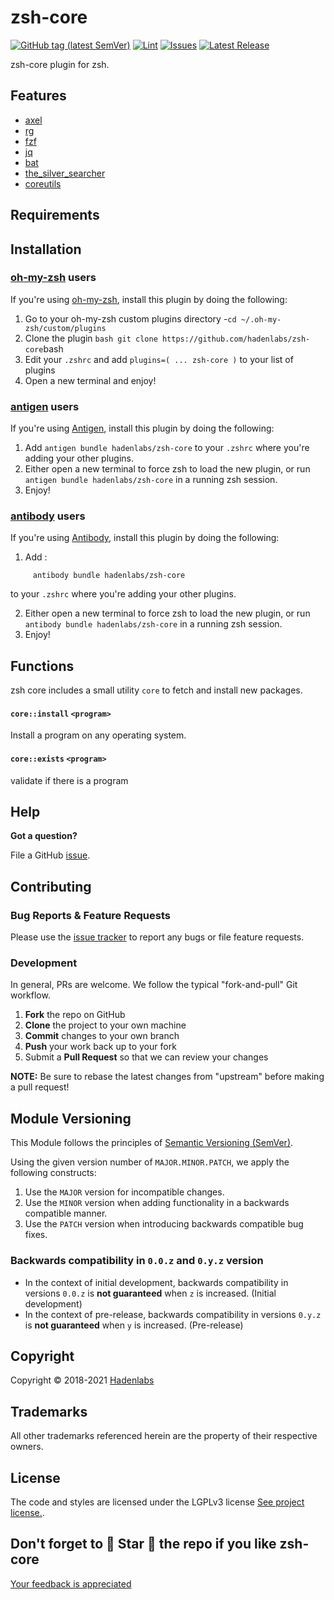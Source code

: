 <!--


  ** DO NOT EDIT THIS FILE
  **
  ** 1) Make all changes to `README.yaml`
  ** 2) Run`make readme` to rebuild this file.
  **
  ** (We maintain HUNDREDS of open source projects. This is how we maintain our sanity.)
  **


  -->

# zsh-core

[![GitHub tag (latest SemVer)](https://img.shields.io/github/v/tag/hadenlabs/zsh-core.svg?label=latest&sort=semver)](https://github.com/hadenlabs/zsh-core/releases) [![Lint](https://github.com/hadenlabs/zsh-core/actions/workflows/lint.yml/badge.svg?branch=develop)](https://github.com/hadenlabs/zsh-core/actions) [![Issues](https://img.shields.io/github/issues/hadenlabs/zsh-core.svg)](https://github.com/hadenlabs/zsh-core/issues) [![Latest Release](https://img.shields.io/github/release/hadenlabs/zsh-core.svg)](https://github.com/hadenlabs/zsh-core/releases)

zsh-core plugin for zsh.

## Features

- [axel](https://github.com/axel-download-accelerator/axel)
- [rg](https://github.com/BurntSushi/ripgrep)
- [fzf](https://github.com/junegunn/fzf)
- [jq](https://stedolan.github.io/jq/)
- [bat](https://github.com/sharkdp/bat)
- [the_silver_searcher](https://github.com/ggreer/the_silver_searcher)
- [coreutils](https://www.gnu.org/software/coreutils)

## Requirements

## Installation

### [oh-my-zsh](https://github.com/robbyrussell/oh-my-zsh) users

If you're using [oh-my-zsh](https://gitub.com/robbyrussell/oh-my-zsh), install this plugin by doing the following:

1.  Go to your oh-my-zsh custom plugins directory -`cd ~/.oh-my-zsh/custom/plugins`
2.  Clone the plugin `bash git clone https://github.com/hadenlabs/zsh-core`bash
3.  Edit your `.zshrc` and add `plugins=( ... zsh-core )` to your list of plugins
4.  Open a new terminal and enjoy!

### [antigen](https://github.com/zsh-users/antigen) users

If you're using [Antigen](https://github.com/zsh-users/antigen), install this plugin by doing the following:

1.  Add `antigen bundle hadenlabs/zsh-core` to your `.zshrc` where you're adding your other plugins.
2.  Either open a new terminal to force zsh to load the new plugin, or run `antigen bundle hadenlabs/zsh-core` in a running zsh session.
3.  Enjoy!

### [antibody](https://github.com/getantibody/antibody) users

If you're using [Antibody](https://github.com/getantibody/antibody), install this plugin by doing the following:

1.  Add :

```{.sourceCode .bash}
     antibody bundle hadenlabs/zsh-core
```

to your `.zshrc` where you're adding your other plugins.

2.  Either open a new terminal to force zsh to load the new plugin, or run `antibody bundle hadenlabs/zsh-core` in a running zsh session.
3.  Enjoy!

## Functions

zsh core includes a small utility `core` to fetch and install new packages.

#### `core::install` `<program>`

Install a program on any operating system.

#### `core::exists` `<program>`

validate if there is a program

## Help

**Got a question?**

File a GitHub [issue](https://github.com/hadenlabs/zsh-core/issues).

## Contributing

### Bug Reports & Feature Requests

Please use the [issue tracker](https://github.com/hadenlabs/zsh-core/issues) to report any bugs or file feature requests.

### Development

In general, PRs are welcome. We follow the typical "fork-and-pull" Git workflow.

1.  **Fork** the repo on GitHub
2.  **Clone** the project to your own machine
3.  **Commit** changes to your own branch
4.  **Push** your work back up to your fork
5.  Submit a **Pull Request** so that we can review your changes

**NOTE:** Be sure to rebase the latest changes from "upstream" before making a pull request!

## Module Versioning

This Module follows the principles of [Semantic Versioning (SemVer)](https://semver.org/).

Using the given version number of `MAJOR.MINOR.PATCH`, we apply the following constructs:

1. Use the `MAJOR` version for incompatible changes.
1. Use the `MINOR` version when adding functionality in a backwards compatible manner.
1. Use the `PATCH` version when introducing backwards compatible bug fixes.

### Backwards compatibility in `0.0.z` and `0.y.z` version

- In the context of initial development, backwards compatibility in versions `0.0.z` is **not guaranteed** when `z` is increased. (Initial development)
- In the context of pre-release, backwards compatibility in versions `0.y.z` is **not guaranteed** when `y` is increased. (Pre-release)

## Copyright

Copyright © 2018-2021 [Hadenlabs](https://hadenlabs.com)

## Trademarks

All other trademarks referenced herein are the property of their respective owners.

## License

The code and styles are licensed under the LGPLv3 license [See project license.](LICENSE).

## Don't forget to 🌟 Star 🌟 the repo if you like zsh-core

[Your feedback is appreciated](https://github.com/hadenlabs/zsh-core/issues)
